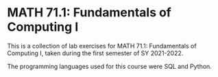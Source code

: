 # MATH 71.1: Fundamentals of Computing I

This is a collection of lab exercises for MATH 71.1: Fundamentals of Computing I, taken during the first semester of SY 2021-2022. 

The programming languages used for this course were SQL and Python.
